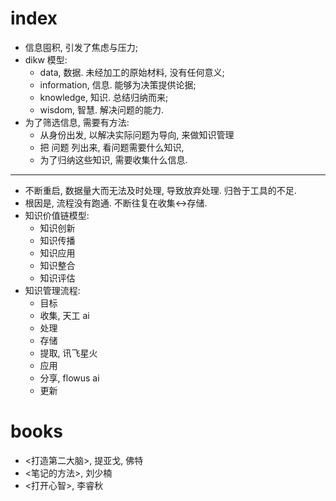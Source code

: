 # index
- 信息囤积, 引发了焦虑与压力;
- dikw 模型:
	- data, 数据. 未经加工的原始材料, 没有任何意义; 
	- information, 信息. 能够为决策提供论据;
	- knowledge, 知识. 总结归纳而来;
	- wisdom, 智慧. 解决问题的能力.
- 为了筛选信息, 需要有方法:
	- 从身份出发, 以解决实际问题为导向, 来做知识管理
	- 把 问题 列出来, 看问题需要什么知识, 
	- 为了归纳这些知识, 需要收集什么信息.
---
- 不断重启, 数据量大而无法及时处理, 导致放弃处理. 归咎于工具的不足.
- 根因是, 流程没有跑通. 不断往复在收集<->存储.
- 知识价值链模型:
	- 知识创新
	- 知识传播
	- 知识应用
	- 知识整合
	- 知识评估
- 知识管理流程:
	- 目标
	- 收集, 天工 ai
	- 处理
	- 存储
	- 提取, 讯飞星火
	- 应用
	- 分享, flowus ai
	- 更新

# books
- <打造第二大脑>, 提亚戈, 佛特
- <笔记的方法>, 刘少楠
- <打开心智>, 李睿秋